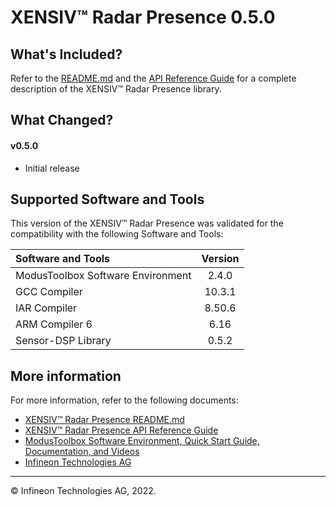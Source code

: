 # XENSIV™ Radar Presence 0.5.0

## What's Included?

Refer to the [README.md](./README.md) and the [API Reference Guide](https://infineon.github.io/xensiv-radar-presence/html/index.html) for a complete description of the XENSIV™ Radar Presence library.

## What Changed?

#### v0.5.0

* Initial release

## Supported Software and Tools

This version of the XENSIV™ Radar Presence was validated for the compatibility with the following Software and Tools:

| Software and Tools                                      | Version |
| :---                                                    | :----:  |
| ModusToolbox Software Environment                       | 2.4.0   |
| GCC Compiler                                            | 10.3.1  |
| IAR Compiler                                            | 8.50.6  |
| ARM Compiler 6                                          | 6.16    |
| Sensor-DSP Library                                      | 0.5.2   |

## More information

For more information, refer to the following documents:

* [XENSIV™ Radar Presence README.md](./README.md)
* [XENSIV™ Radar Presence API Reference Guide](https://infineon.github.io/xensiv-radar-presence/html/index.html)
* [ModusToolbox Software Environment, Quick Start Guide, Documentation, and Videos](https://www.cypress.com/products/modustoolbox-software-environment)
* [Infineon Technologies AG](https://www.infineon.com)

---
© Infineon Technologies AG, 2022.
